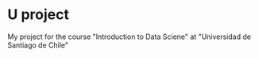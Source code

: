 # U project
 My project for the course "Introduction to Data Sciene" at "Universidad de Santiago de Chile"
